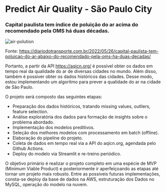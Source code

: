 # Predict Air Quality - São Paulo City

### Capital paulista tem índice de poluição do ar acima do recomendado pela OMS há duas décadas.
![air-polution](https://user-images.githubusercontent.com/77367268/221709584-27d02f89-f7c5-4828-a470-29b9751abca5.png)

Fonte: https://diariodotransporte.com.br/2022/05/26/capital-paulista-tem-poluicao-do-ar-abaixo-do-recomendado-pela-oms-ha-duas-decadas/

Portanto, a partir da API https://aqicn.org/ é possível obter os dados em tempo real da qualidade do ar de diversas cidades no mundo. Além disso, também é possiver obter os dados históricos das cidades. Desse modo, estou implementando um algoritmo para prever a qualidade do ar na cidade de São Paulo. 

O projeto será composto das seguintes etapas:

- Preparação dos dados históricos, tratando missing values, outliers, feature selection. 
- Análise exploratória dos dados para formação de insights sobre o problema abordado. 
- Implementação dos modelos preditivos.
- Seleção dos melhores modelos com processamento em batch (offline).
- Elaboração do pipeline do projeto.
- Coleta de dados em tempo real via a API do aqicn.org, agendada pelo Github Actions.
- Deploy do modelo via Streamlit e re-treino periódico. 

O objetivo primário é realizar o projeto completo em uma espécie de MVP (Minimum Viable Product) e posteriormente ir aperfeiçoando as etapas até tornar um projeto mais robusto. Entre as possíveis futuras implementações, consta-se deploy da base de dados na AWS, estruturação dos Dados no MySQL, operação do modelo na nuvem.



